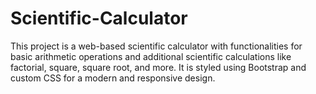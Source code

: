 # Scientific-Calculator
This project is a web-based scientific calculator with functionalities for basic arithmetic operations and additional scientific calculations like factorial, square, square root, and more. It is styled using Bootstrap and custom CSS for a modern and responsive design.
